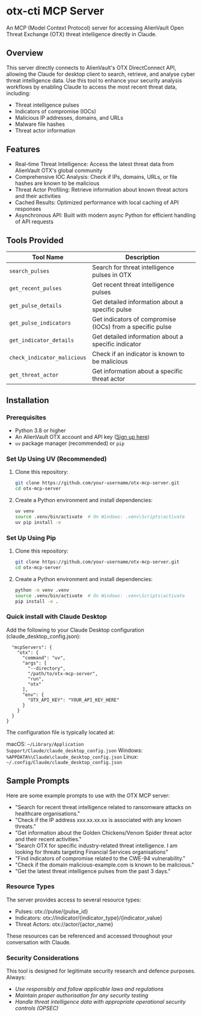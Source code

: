 # otx-cti MCP Server
An MCP (Model Context Protocol) server for accessing AlienVault Open Threat Exchange (OTX) threat intelligence directly in Claude.

## Overview
This server directly connects to AlienVault's OTX DirectConnect API, allowing the Claude for desktop client to search, retrieve, and analyse cyber threat intelligence data. Use this tool to enhance your security analysis workflows by enabling Claude to access the most recent threat data, including:

* Threat intelligence pulses
* Indicators of compromise (IOCs)
* Malicious IP addresses, domains, and URLs
* Malware file hashes
* Threat actor information

## Features

* Real-time Threat Intelligence: Access the latest threat data from AlienVault OTX's global community
* Comprehensive IOC Analysis: Check if IPs, domains, URLs, or file hashes are known to be malicious
* Threat Actor Profiling: Retrieve information about known threat actors and their activities
* Cached Results: Optimized performance with local caching of API responses
* Asynchronous API: Built with modern async Python for efficient handling of API requests

## Tools Provided

| Tool Name | Description |
|-----------|-------------|
| `search_pulses` | Search for threat intelligence pulses in OTX |
| `get_recent_pulses` | Get recent threat intelligence pulses |
| `get_pulse_details` | Get detailed information about a specific pulse |
| `get_pulse_indicators` | Get indicators of compromise (IOCs) from a specific pulse |
| `get_indicator_details` | Get detailed information about a specific indicator |
| `check_indicator_malicious` | Check if an indicator is known to be malicious |
| `get_threat_actor` | Get information about a specific threat actor |

## Installation

### Prerequisites

- Python 3.8 or higher
- An AlienVault OTX account and API key ([Sign up here](https://otx.alienvault.com/))
- `uv` package manager (recommended) or `pip`

### Set Up Using UV (Recommended)

1. Clone this repository:
   ```bash
   git clone https://github.com/your-username/otx-mcp-server.git
   cd otx-mcp-server

2. Create a Python environment and install dependencies:
    ```bash
    uv venv
    source .venv/bin/activate  # On Windows: .venv\Scripts\activate
    uv pip install -e

### Set Up Using Pip

1. Clone this repository:
   ```bash
   git clone https://github.com/your-username/otx-mcp-server.git
   cd otx-mcp-server

2. Create a Python environment and install dependencies:
   ```bash
   python -m venv .venv
   source .venv/bin/activate  # On Windows: .venv\Scripts\activate
   pip install -e .

### Quick install with Claude Desktop
Add the following to your Claude Desktop configuration (claude_desktop_config.json):
```json{
  "mcpServers": {
    "otx": {
      "command": "uv",
      "args": [
        "--directory",
        "/path/to/otx-mcp-server",
        "run",
        "otx"
      ],
      "env": {
        "OTX_API_KEY": "YOUR_API_KEY_HERE"
      }
    }
  }
}
```

The configuration file is typically located at:

macOS: `~/Library/Application Support/Claude/claude_desktop_config.json`
Windows: `%APPDATA%\Claude\claude_desktop_config.json`
Linux: `~/.config/Claude/claude_desktop_config.json`

## Sample Prompts
Here are some example prompts to use with the OTX MCP server:

- "Search for recent threat intelligence related to ransomware attacks on healthcare organisations."
- "Check if the IP address xxx.xx.xx.xx is associated with any known threats."
- "Get information about the Golden Chickens/Venom Spider threat actor and their recent activities."
- "Search OTX for specific industry-related threat intelligence. I am looking for threats targeting Financial Services organisations"
- "Find indicators of compromise related to the CWE-94 vulnerability."
- "Check if the domain malicious-example.com is known to be malicious."
- "Get the latest threat intelligence pulses from the past 3 days."

### Resource Types
The server provides access to several resource types:

* Pulses: otx://pulse/{pulse_id}
* Indicators: otx://indicator/{indicator_type}/{indicator_value}
* Threat Actors: otx://actor/{actor_name}

These resources can be referenced and accessed throughout your conversation with Claude.

### Security Considerations
This tool is designed for legitimate security research and defence purposes. Always:

* *Use responsibly and follow applicable laws and regulations*
* *Maintain proper authorisation for any security testing*
* *Handle threat intelligence data with appropriate operational security controls (OPSEC)*
